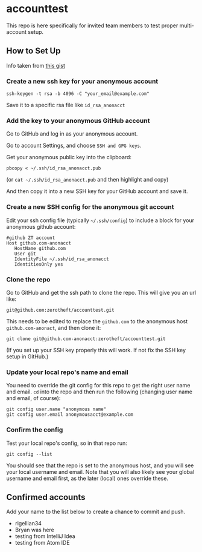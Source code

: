 # accounttest
This repo is here specifically for invited team members to test proper multi-account setup.

## How to Set Up

Info taken from [this gist](https://gist.github.com/Jonalogy/54091c98946cfe4f8cdab2bea79430f9)

### Create a new ssh key for your anonymous account

```
ssh-keygen -t rsa -b 4096 -C "your_email@example.com"
```

Save it to a specific rsa file like `id_rsa_anonacct`

### Add the key to your anonymous GitHub account

Go to GitHub and log in as your anonymous account.

Go to account Settings, and choose `SSH and GPG keys`.

Get your anonymous public key into the clipboard:

```
pbcopy < ~/.ssh/id_rsa_anonacct.pub
```

(or `cat ~/.ssh/id_rsa_anonacct.pub` and then highlight and copy)

And then copy it into a new SSH key for your GitHub account and save it.

### Create a new SSH config for the anonymous git account

Edit your ssh config file (typically `~/.ssh/config`) to include a block for your anonymous github account:

```
#github ZT account
Host github.com-anonacct
   HostName github.com
   User git
   IdentityFile ~/.ssh/id_rsa_anonacct
   IdentitiesOnly yes
```

### Clone the repo

Go to GitHub and get the ssh path to clone the repo.  This will give you an url like:

```
git@github.com:zerotheft/accounttest.git
```

This needs to be edited to replace the `github.com` to the anonymous host `github.com-anonact`, and then clone it:

```
git clone git@github.com-anonacct:zerotheft/accounttest.git
```

(If you set up your SSH key properly this will work.  If not fix the SSH key setup in GitHub.)

### Update your local repo's name and email

You need to override the git config for this repo to get the right user name and email.
`cd` into the repo and then run the following (changing user name and email, of course):

```
git config user.name "anonymous name"
git config user.email anonymousacct@example.com
```

### Confirm the config

Test your local repo's config, so in that repo run:

```
git config --list
```

You should see that the repo is set to the anonymous host, and you will see your local username and email.
Note that you will also likely see your global username and email first, as the later (local) ones override these.




## Confirmed accounts

Add your name to the list below to create a chance to commit and push.

- rigellian34
- Bryan was here
- testing from IntelliJ Idea
- testing from Atom IDE
